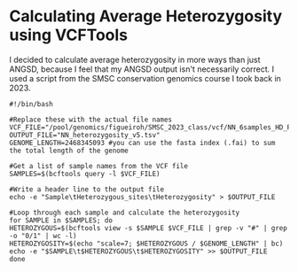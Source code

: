 # Calculating Average Heterozygosity using VCFTools 
I decided to calculate average heterozygosity in more ways than just ANGSD, because I feel that my ANGSD output isn't necessarily correct. I used a script from the SMSC conservation genomics course I took back in 2023. 

    #!/bin/bash

    #Replace these with the actual file names
    VCF_FILE="/pool/genomics/figueiroh/SMSC_2023_class/vcf/NN_6samples_HD_PASS_DP5.vcf.gz"
    OUTPUT_FILE="NN_heterozygosity_v5.tsv"
    GENOME_LENGTH=2468345093 #you can use the fasta index (.fai) to sum the total length of the genome

    #Get a list of sample names from the VCF file
    SAMPLES=$(bcftools query -l $VCF_FILE)

    #Write a header line to the output file
    echo -e "Sample\tHeterozygous_sites\tHeterozygosity" > $OUTPUT_FILE

    #Loop through each sample and calculate the heterozygosity
    for SAMPLE in $SAMPLES; do
    HETEROZYGOUS=$(bcftools view -s $SAMPLE $VCF_FILE | grep -v "#" | grep -o "0/1" | wc -l)
    HETEROZYGOSITY=$(echo "scale=7; $HETEROZYGOUS / $GENOME_LENGTH" | bc)
    echo -e "$SAMPLE\t$HETEROZYGOUS\t$HETEROZYGOSITY" >> $OUTPUT_FILE
    done
